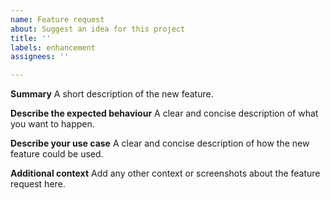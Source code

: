 ```yaml
---
name: Feature request
about: Suggest an idea for this project
title: ''
labels: enhancement
assignees: ''

---
```


**Summary**
A short description of the new feature.

**Describe the expected behaviour**
A clear and concise description of what you want to happen.

**Describe your use case**
A clear and concise description of how the new feature could be used.

**Additional context**
Add any other context or screenshots about the feature request here.
